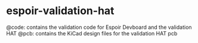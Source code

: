 # espoir-validation-hat

@code: contains the validation code for Espoir Devboard and the validation HAT
@pcb: contains the KiCad design files for the validation HAT pcb
